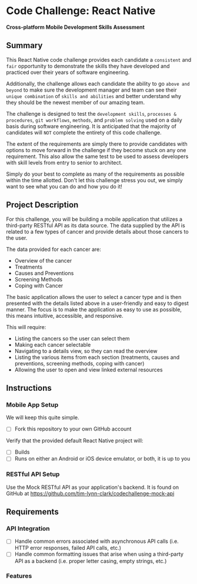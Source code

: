 # Code Challenge: React Native
__Cross-platform Mobile Development Skills Assessment__

## Summary
This React Native code challenge provides each candidate a `consistent` and `fair` opportunity to demonstrate the skills they have developed and practiced over their years of software engineering.

Additionally, the challenge allows each candidate the ability to go `above and beyond` to make sure the development manager and team can see their `unique combination` of `skills and abilities` and better understand why they should be the newest member of our amazing team.

The challenge is designed to test the `development skills`, `processes & procedures`, `git workflows`, `methods`, and `problem solving` used on a daily basis during software engineering. It is anticipated that the majority of candidates will `NOT` complete the entirety of this code challenge. 

The extent of the requirements are simply there to provide candidates with options to move forward in the challenge if they become stuck on any one requirement. This also allow the same test to be used to assess developers with skill levels from entry to senior to architect.

Simply do your best to complete as many of the requirements as possible within the time allotted. Don't let this challenge stress you out, we simply want to see what you can do and how you do it!

## Project Description
For this challenge, you will be building a mobile application that utilizes a third-party RESTful API as its data source. The data supplied by the API is related to a few types of cancer and provide details about those cancers to the user. 

The data provided for each cancer are:

- Overview of the cancer
- Treatments
- Causes and Preventions
- Screening Methods
- Coping with Cancer

The basic application allows the user to select a cancer type and is then presented with the details listed above in a user-friendly and easy to digest manner. The focus is to make the application as easy to use as possible, this means intuitive, accessible, and responsive.

This will require:

- Listing the cancers so the user can select them
- Making each cancer selectable
- Navigating to a details view, so they can read the overview
- Listing the various items from each section (treatments, causes and preventions, screening methods, coping with cancer)
- Allowing the user to open and view linked external resources

## Instructions

### Mobile App Setup
We will keep this quite simple.

- [ ] Fork this repository to your own GitHub account 

Verify that the provided default React Native project will:

- [ ] Builds
- [ ] Runs on either an Android or iOS device emulator, or both, it is up to you

### RESTful API Setup
Use the Mock RESTful API as your application's backend. It is found on GitHub at https://github.com/tim-lynn-clark/codechallenge-mock-api

## Requirements

### API Integration
- [ ] Handle common errors associated with asynchronous API calls (i.e. HTTP error responses, failed API calls, etc.)
- [ ] Handle common formatting issues that arise when using a third-party API as a backend (i.e. proper letter casing, empty strings, etc.)

### Features

#### 